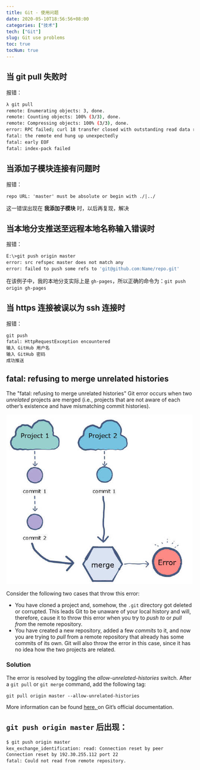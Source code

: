 ```yaml
---
title: Git - 使用问题
date: 2020-05-10T18:56:56+08:00
categories: ["技术"]
tech: ["Git"]
slug: Git use problems
toc: true
tocNum: true
---
```


## 当 git pull 失败时

报错：

```bash
λ git pull
remote: Enumerating objects: 3, done.
remote: Counting objects: 100% (3/3), done.
remote: Compressing objects: 100% (3/3), done.
error: RPC failed; curl 18 transfer closed with outstanding read data remaining
fatal: the remote end hung up unexpectedly
fatal: early EOF
fatal: index-pack failed
```

## 当添加子模块连接有问题时

报错：

```
repo URL: 'master' must be absolute or begin with ./|../
```

这一错误出现在 **我添加子模块** 时，以后再复现，解决

## 当本地分支推送至远程本地名称输入错误时

报错：

```bash
E:\>git push origin master
error: src refspec master does not match any
error: failed to push some refs to 'git@github.com:Name/repo.git'
```

在该例子中，我的本地分支实际上是 `gh-pages`，所以正确的命令为：`git push origin gh-pages`

## 当 https 连接被误以为 ssh 连接时

报错：

```
git push
fatal: HttpRequestException encountered
输入 GitHub 用户名
输入 GitHub 密码
成功推送
```

## fatal: refusing to merge unrelated histories

The "fatal: refusing to merge unrelated histories" Git error occurs when two *unrelated* projects are merged (i.e., projects that are not aware of each other’s existence and have mismatching commit histories).

![](/images/refusing-to-merge.png "understandable image")

Consider the following two cases that throw this error:

* You have cloned a project and, somehow, the `.git`  directory got deleted or corrupted. This leads Git to be unaware of your local history and will, therefore, cause it to throw this error when  you try to *push to* or *pull from* the remote repository.
* You have created a new repository, added a few *commits* to it, and now you are trying to *pull* from a remote repository that already has some commits of its own. Git  will also throw the error in this case, since it has no idea how the two projects are related.

### Solution

The error is resolved by toggling the *allow-unrelated-histories* switch. After a `git pull` or `git merge` command, add the following tag:

```git
git pull origin master --allow-unrelated-histories
```

More information can be found [here, ](https://github.com/git/git/blob/master/Documentation/RelNotes/2.9.0.txt#L58-L68) on Git’s official documentation.

## `git push origin master` 后出现：

```bash
$ git push origin master
kex_exchange_identification: read: Connection reset by peer
Connection reset by 192.30.255.112 port 22
fatal: Could not read from remote repository.
```

